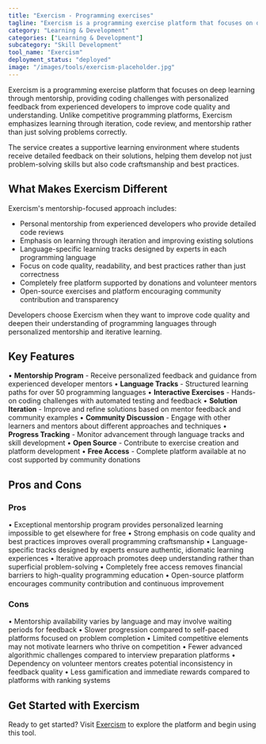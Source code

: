 ```yaml
---
title: "Exercism - Programming exercises"
tagline: "Exercism is a programming exercise platform that focuses on deep learning through mentorship, providing coding challenges with personalized feedback from experienced developers to improve code quality and understanding..."
category: "Learning & Development"
categories: ["Learning & Development"]
subcategory: "Skill Development"
tool_name: "Exercism"
deployment_status: "deployed"
image: "/images/tools/exercism-placeholder.jpg"
---
```


Exercism is a programming exercise platform that focuses on deep learning through mentorship, providing coding challenges with personalized feedback from experienced developers to improve code quality and understanding. Unlike competitive programming platforms, Exercism emphasizes learning through iteration, code review, and mentorship rather than just solving problems correctly.

The service creates a supportive learning environment where students receive detailed feedback on their solutions, helping them develop not just problem-solving skills but also code craftsmanship and best practices.

## What Makes Exercism Different

Exercism's mentorship-focused approach includes:
- Personal mentorship from experienced developers who provide detailed code reviews
- Emphasis on learning through iteration and improving existing solutions
- Language-specific learning tracks designed by experts in each programming language
- Focus on code quality, readability, and best practices rather than just correctness
- Completely free platform supported by donations and volunteer mentors
- Open-source exercises and platform encouraging community contribution and transparency

Developers choose Exercism when they want to improve code quality and deepen their understanding of programming languages through personalized mentorship and iterative learning.

## Key Features

• **Mentorship Program** - Receive personalized feedback and guidance from experienced developer mentors
• **Language Tracks** - Structured learning paths for over 50 programming languages
• **Interactive Exercises** - Hands-on coding challenges with automated testing and feedback
• **Solution Iteration** - Improve and refine solutions based on mentor feedback and community examples
• **Community Discussion** - Engage with other learners and mentors about different approaches and techniques
• **Progress Tracking** - Monitor advancement through language tracks and skill development
• **Open Source** - Contribute to exercise creation and platform development
• **Free Access** - Complete platform available at no cost supported by community donations

## Pros and Cons

### Pros
• Exceptional mentorship program provides personalized learning impossible to get elsewhere for free
• Strong emphasis on code quality and best practices improves overall programming craftsmanship
• Language-specific tracks designed by experts ensure authentic, idiomatic learning experiences
• Iterative approach promotes deep understanding rather than superficial problem-solving
• Completely free access removes financial barriers to high-quality programming education
• Open-source platform encourages community contribution and continuous improvement

### Cons
• Mentorship availability varies by language and may involve waiting periods for feedback
• Slower progression compared to self-paced platforms focused on problem completion
• Limited competitive elements may not motivate learners who thrive on competition
• Fewer advanced algorithmic challenges compared to interview preparation platforms
• Dependency on volunteer mentors creates potential inconsistency in feedback quality
• Less gamification and immediate rewards compared to platforms with ranking systems

## Get Started with Exercism

Ready to get started? Visit [Exercism](https://exercism.org/) to explore the platform and begin using this tool.